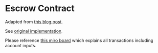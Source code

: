 # Escrow Contract

Adapted from [this blog post](https://paulx.dev/blog/2021/01/14/programming-on-solana-an-introduction/#cpis-part-1).

See [original implementation](https://github.com/paul-schaaf/solana-escrow).

Please reference [this miro
board](https://miro.com/app/board/o9J_lnk6WL4=/?invite_link_id=585426688321) which explains all
transactions including account inputs.

